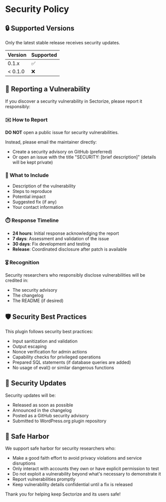 # Security Policy

## 🔒 Supported Versions

Only the latest stable release receives security updates.

| Version | Supported          |
| ------- | ------------------ |
| 0.1.x   | :white_check_mark: |
| < 0.1.0 | :x:                |

## 🚨 Reporting a Vulnerability

If you discover a security vulnerability in Sectorize, please report it responsibly:

### ✉️ How to Report

**DO NOT** open a public issue for security vulnerabilities.

Instead, please email the maintainer directly:
- Create a security advisory on GitHub (preferred)
- Or open an issue with the title "SECURITY: [brief description]" (details will be kept private)

### 📝 What to Include

- Description of the vulnerability
- Steps to reproduce
- Potential impact
- Suggested fix (if any)
- Your contact information

### ⏱️ Response Timeline

- **24 hours**: Initial response acknowledging the report
- **7 days**: Assessment and validation of the issue
- **30 days**: Fix development and testing
- **Release**: Coordinated disclosure after patch is available

### 🎖️ Recognition

Security researchers who responsibly disclose vulnerabilities will be credited in:
- The security advisory
- The changelog
- The README (if desired)

## 🛡️ Security Best Practices

This plugin follows security best practices:

- Input sanitization and validation
- Output escaping
- Nonce verification for admin actions
- Capability checks for privileged operations
- Prepared SQL statements (if database queries are added)
- No usage of eval() or similar dangerous functions

## 📢 Security Updates

Security updates will be:
- Released as soon as possible
- Announced in the changelog
- Posted as a GitHub security advisory
- Submitted to WordPress.org plugin repository

## 🤝 Safe Harbor

We support safe harbor for security researchers who:
- Make a good faith effort to avoid privacy violations and service disruptions
- Only interact with accounts they own or have explicit permission to test
- Do not exploit a vulnerability beyond what's necessary to demonstrate it
- Report vulnerabilities promptly
- Keep vulnerability details confidential until a fix is released

Thank you for helping keep Sectorize and its users safe!